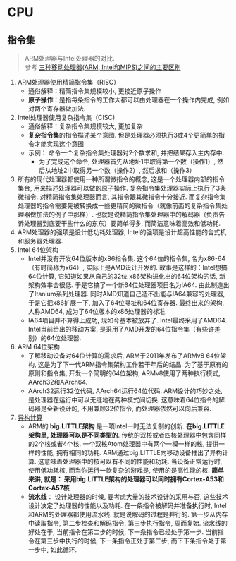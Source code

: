 # CPU

## 指令集
> ARM处理器与Intel处理器的对比.   
> 参考 [三种移动处理器(ARM, Intel和MIPS)之间的主要区别](http://www.vaikan.com/arm-vs-x86-key-differences-explained/)

1. ARM处理器使用精简指令集（RISC）
    - 通俗解释：精简指令集规模较小, 更接近原子操作
    - **原子操作**：是指每条指令的工作大都可以由处理器在一个操作内完成, 例如对两个寄存器做加法. 
1. Intel处理器使用复杂指令集（CISC)
    - 通俗解释：复杂指令集规模较大, 更加复杂
    - **复杂指令集**的指令描述某个意图. 但是处理器必须执行3或4个更简单的指令才能实现这个意图
    - 示例： 命令一个复杂指令集处理器对2个数求和, 并把结果存入主内存中. 
        - 为了完成这个命令, 处理器首先从地址1中取得第一个数（操作1）, 然后从地址2中取得另一个数（操作2）, 然后求和（操作3）
1. 所有的现代处理器都使用一种所谓微指令的概念, 这是一个处理器内部的指令集合, 用来描述处理器可以做的原子操作. 复杂指令集处理器实际上执行了3条微指令. 对精简指令集处理器而言, 其指令跟其微指令十分接近. 而复杂指令集处理器的指令需要先被转换成一些更精简的微指令（就像前面的复杂指令集处理器做加法的例子中那样）. 也就是说精简指令集处理器中的解码器（负责告诉处理器到底要干些什么的东东）要简单得多, 而简洁意味着高效和低功耗. 
2. ARM处理器的强项是设计低功耗处理器, Intel的强项是设计超高性能的台式机和服务器处理器. 
3. Intel 64位架构
    - Intel并没有开发64位版本的x86指令集. 这个64位的指令集, 名为x86-64（有时简称为x64）, 实际上是AMD设计开发的. 故事是这样的：Intel想搞64位计算, 它知道如果从自己的32位 x86架构进化出的64位架构的话, 新架构效率会很低. 于是它搞了一个新64位处理器项目名为IA64. 由此制造出了Itanium系列处理器. 同时AMD知道自己造不出能与IA64兼容的处理器, 于是它把x86扩展一下, 加入了64位寻址和64位寄存器. 最终出来的架构, 人称AMD64, 成为了64位版本的x86处理器的标准. 
    - IA64项目并不算得上成功, 现如今基本被放弃了. Intel最终采用了AMD64. Intel当前给出的移动方案, 是采用了AMD开发的64位指令集（有些许差别）的64位处理器. 
3. ARM 64位架构
    - 了解移动设备对64位计算的需求后, ARM于2011年发布了ARMv8 64位架构, 这是为了下一代ARM指令集架构工作若干年后的结晶. 为了基于原有的原则和指令集, 开发一个简明的64位架构, ARMv8使用了两种执行模式, AArch32和AArch64. 
    - AArch32运行32位代码, AArch64运行64位代码. ARM设计的巧妙之处, 是处理器在运行中可以无缝地在两种模式间切换. 这意味着64位指令的解码器是全新设计的, 不用兼顾32位指令, 而处理器依然可以向后兼容. 
4. [异构计算](https://community.arm.com/cn/b/blog/posts/big-little-help-you-save-your-power-2013)
    - ARM的 **big.LITTLE架构** 是一项Intel一时无法复制的创新. **在big.LITTLE架构里, 处理器可以是不同类型的**. 传统的双核或者四核处理器中包含同样的2个核或者4个核. 一个双核Atom处理器中有两个一模一样的核, 提供一样的性能, 拥有相同的功耗. ARM通过big.LITTLE向移动设备推出了异构计算. 这意味着处理器中的核可以有不同的性能和功耗. 当设备正常运行时, 使用低功耗核, 而当你运行一款复杂的游戏是, 使用的是高性能的核. **简单来讲, 就是： 采用big.LITTLE架构的处理器可以同时拥有Cortex-A53和Cortex-A57核**
    - **流水线**： 设计处理器的时候, 要考虑大量的技术设计的采用与否, 这些技术设计决定了处理器的性能以及功耗. 在一条指令被解码并准备执行时, Intel和ARM的处理器都使用流水线. 就是说解码的过程是并行的. 第一步从内存中读取指令, 第二步检查和解码指令, 第三步执行指令, 周而复始. 流水线的好处在于, 当前指令在第二步的时候, 下一条指令已经处于第一步. 当前指令在第三步中执行的时候, 下一条指令正处于第二步, 而下下条指令处于第一步中, 如此循环. 
